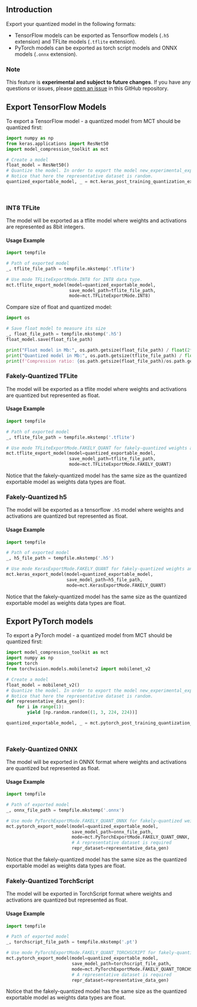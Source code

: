 ## Introduction

Export your quantized model in the following formats:
* TensorFlow models can be exported as Tensorflow models (`.h5` extension) and TFLite models (`.tflite` extension).
* PyTorch models can be exported as torch script models and ONNX models (`.onnx` extension).

### Note
This feature is **experimental and subject to future changes**.
If you have any questions or issues, please [open an issue](https://github.com/sony/model_optimization/issues/new/choose) in this GitHub repository.

## Export TensorFlow Models

To export a TensorFlow model - a quantized model from MCT should be quantized first:

```python
import numpy as np
from keras.applications import ResNet50
import model_compression_toolkit as mct

# Create a model
float_model = ResNet50()
# Quantize the model. In order to export the model new_experimental_exporter is True.
# Notice that here the representative dataset is random. 
quantized_exportable_model, _ = mct.keras_post_training_quantization_experimental(float_model,
                                                                                  representative_data_gen=lambda: [np.random.random((1, 224, 224, 3))],
                                                                                  new_experimental_exporter=True)
```

### INT8 TFLite 
The model will be exported as a tflite model where weights and activations are represented as 8bit integers.

#### Usage Example
```python
import tempfile

# Path of exported model
_, tflite_file_path = tempfile.mkstemp('.tflite')

# Use mode TFLiteExportMode.INT8 for INT8 data type.
mct.tflite_export_model(model=quantized_exportable_model,
                        save_model_path=tflite_file_path,
                        mode=mct.TFLiteExportMode.INT8)
```
Compare size of float and quantized model:
```python
import os

# Save float model to measure its size
_, float_file_path = tempfile.mkstemp('.h5')
float_model.save(float_file_path)

print("Float model in Mb:", os.path.getsize(float_file_path) / float(2**20))
print("Quantized model in Mb:", os.path.getsize(tflite_file_path) / float(2**20))
print(f'Compression ratio: {os.path.getsize(float_file_path)/os.path.getsize(tflite_file_path)}')
```

### Fakely-Quantized TFLite 
The model will be exported as a tflite model where weights and activations are quantized but represented as float.

#### Usage Example
```python
import tempfile

# Path of exported model
_, tflite_file_path = tempfile.mkstemp('.tflite')

# Use mode TFLiteExportMode.FAKELY_QUANT for fakely-quantized weights and activations
mct.tflite_export_model(model=quantized_exportable_model,
                        save_model_path=tflite_file_path,
                        mode=mct.TFLiteExportMode.FAKELY_QUANT)
```

Notice that the fakely-quantized model has the same size as the quantized exportable model as weights data types are float.


### Fakely-Quantized h5 
The model will be exported as a tensorflow `.h5` model where weights and activations are quantized but represented as float.

#### Usage Example
```python
import tempfile

# Path of exported model
_, h5_file_path = tempfile.mkstemp('.h5')

# Use mode KerasExportMode.FAKELY_QUANT for fakely-quantized weights and activations
mct.keras_export_model(model=quantized_exportable_model,
                       save_model_path=h5_file_path,
                       mode=mct.KerasExportMode.FAKELY_QUANT)
```

Notice that the fakely-quantized model has the same size as the quantized exportable model as weights data types are float.

## Export PyTorch models

To export a PyTorch model - a quantized model from MCT should be quantized first:

```python
import model_compression_toolkit as mct
import numpy as np
import torch
from torchvision.models.mobilenetv2 import mobilenet_v2

# Create a model
float_model = mobilenet_v2()
# Quantize the model. In order to export the model new_experimental_exporter is True.
# Notice that here the representative dataset is random.
def representative_data_gen():
    for i in range(1):
        yield [np.random.random((1, 3, 224, 224))]

quantized_exportable_model, _ = mct.pytorch_post_training_quantization_experimental(float_model,
                                                                                    representative_data_gen=representative_data_gen,
                                                                                    new_experimental_exporter=True)
```

### Fakely-Quantized ONNX 

The model will be exported in ONNX format where weights and activations are quantized but represented as float.

#### Usage Example
```python
import tempfile

# Path of exported model
_, onnx_file_path = tempfile.mkstemp('.onnx')

# Use mode PyTorchExportMode.FAKELY_QUANT_ONNX for fakely-quantized weights and activations
mct.pytorch_export_model(model=quantized_exportable_model,
                         save_model_path=onnx_file_path,
                         mode=mct.PyTorchExportMode.FAKELY_QUANT_ONNX,
                         # A representative dataset is required
                         repr_dataset=representative_data_gen)
```

Notice that the fakely-quantized model has the same size as the quantized exportable model as weights data types are float.



### Fakely-Quantized TorchScript 

The model will be exported in TorchScript format where weights and activations are quantized but represented as float.

#### Usage Example
```python
import tempfile

# Path of exported model
_, torchscript_file_path = tempfile.mkstemp('.pt')

# Use mode PyTorchExportMode.FAKELY_QUANT_TORCHSCRIPT for fakely-quantized weights and activations
mct.pytorch_export_model(model=quantized_exportable_model,
                         save_model_path=torchscript_file_path,
                         mode=mct.PyTorchExportMode.FAKELY_QUANT_TORCHSCRIPT,
                         # A representative dataset is required
                         repr_dataset=representative_data_gen)
```

Notice that the fakely-quantized model has the same size as the quantized exportable model as weights data types are float.
